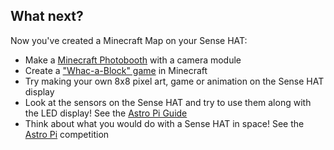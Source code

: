 ## What next?

Now you've created a Minecraft Map on your Sense HAT:

- Make a [Minecraft Photobooth](https://projects.raspberrypi.org/en/projects/minecraft-photobooth/) with a camera module
- Create a ["Whac-a-Block" game](https://projects.raspberrypi.org/en/projects/minecraft-whac-a-block-game/) in Minecraft
- Try making your own 8x8 pixel art, game or animation on the Sense HAT display
- Look at the sensors on the Sense HAT and try to use them along with the LED display! See the [Astro Pi Guide](https://projects.raspberrypi.org/en/projects/getting-started-with-astro-pi/)
- Think about what you would do with a Sense HAT in space! See the [Astro Pi](http://astro-pi.org/) competition

